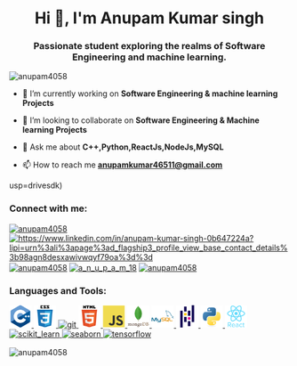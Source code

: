 <h1 align="center">Hi 👋, I'm Anupam Kumar singh</h1>
<h3 align="center">Passionate student exploring the realms of Software Engineering and machine learning.</h3>

<p align="left"> <img src="https://komarev.com/ghpvc/?username=anupam4058&label=Profile%20views&color=0e75b6&style=flat" alt="anupam4058" /> </p>

- 🔭 I’m currently working on **Software Engineering & machine learning Projects**

- 👯 I’m looking to collaborate on **Software Engineering & Machine learning Projects**

- 💬 Ask me about **C++,Python,ReactJs,NodeJs,MySQL**

- 📫 How to reach me **anupamkumar46511@gmail.com**

usp=drivesdk)

<h3 align="left">Connect with me:</h3>
<p align="left">
<a href="https://twitter.com/anupam4058" target="blank"><img align="center" src="https://raw.githubusercontent.com/rahuldkjain/github-profile-readme-generator/master/src/images/icons/Social/twitter.svg" alt="anupam4058" height="30" width="40" /></a>
<a href="https://linkedin.com/in/https://www.linkedin.com/in/anupam-kumar-singh-0b647224a?lipi=urn%3ali%3apage%3ad_flagship3_profile_view_base_contact_details%3b98agn8desxawivwqyf79oa%3d%3d" target="blank"><img align="center" src="https://raw.githubusercontent.com/rahuldkjain/github-profile-readme-generator/master/src/images/icons/Social/linked-in-alt.svg" alt="https://www.linkedin.com/in/anupam-kumar-singh-0b647224a?lipi=urn%3ali%3apage%3ad_flagship3_profile_view_base_contact_details%3b98agn8desxawivwqyf79oa%3d%3d" height="30" width="40" /></a>
<a href="https://instagram.com/anupam4058" target="blank"><img align="center" src="https://raw.githubusercontent.com/rahuldkjain/github-profile-readme-generator/master/src/images/icons/Social/instagram.svg" alt="anupam4058" height="30" width="40" /></a>
<a href="https://www.leetcode.com/a_n_u_p_a_m_18" target="blank"><img align="center" src="https://raw.githubusercontent.com/rahuldkjain/github-profile-readme-generator/master/src/images/icons/Social/leet-code.svg" alt="a_n_u_p_a_m_18" height="30" width="40" /></a>
<a href="https://discord.gg/anupam4058" target="blank"><img align="center" src="https://raw.githubusercontent.com/rahuldkjain/github-profile-readme-generator/master/src/images/icons/Social/discord.svg" alt="anupam4058" height="30" width="40" /></a>
</p>

<h3 align="left">Languages and Tools:</h3>
<p align="left"> <a href="https://www.w3schools.com/cpp/" target="_blank" rel="noreferrer"> <img src="https://raw.githubusercontent.com/devicons/devicon/master/icons/cplusplus/cplusplus-original.svg" alt="cplusplus" width="40" height="40"/> </a> <a href="https://www.w3schools.com/css/" target="_blank" rel="noreferrer"> <img src="https://raw.githubusercontent.com/devicons/devicon/master/icons/css3/css3-original-wordmark.svg" alt="css3" width="40" height="40"/> </a> <a href="https://git-scm.com/" target="_blank" rel="noreferrer"> <img src="https://www.vectorlogo.zone/logos/git-scm/git-scm-icon.svg" alt="git" width="40" height="40"/> </a> <a href="https://www.w3.org/html/" target="_blank" rel="noreferrer"> <img src="https://raw.githubusercontent.com/devicons/devicon/master/icons/html5/html5-original-wordmark.svg" alt="html5" width="40" height="40"/> </a> <a href="https://developer.mozilla.org/en-US/docs/Web/JavaScript" target="_blank" rel="noreferrer"> <img src="https://raw.githubusercontent.com/devicons/devicon/master/icons/javascript/javascript-original.svg" alt="javascript" width="40" height="40"/> </a> <a href="https://www.mongodb.com/" target="_blank" rel="noreferrer"> <img src="https://raw.githubusercontent.com/devicons/devicon/master/icons/mongodb/mongodb-original-wordmark.svg" alt="mongodb" width="40" height="40"/> </a> <a href="https://www.mysql.com/" target="_blank" rel="noreferrer"> <img src="https://raw.githubusercontent.com/devicons/devicon/master/icons/mysql/mysql-original-wordmark.svg" alt="mysql" width="40" height="40"/> </a> <a href="https://pandas.pydata.org/" target="_blank" rel="noreferrer"> <img src="https://raw.githubusercontent.com/devicons/devicon/2ae2a900d2f041da66e950e4d48052658d850630/icons/pandas/pandas-original.svg" alt="pandas" width="40" height="40"/> </a> <a href="https://www.python.org" target="_blank" rel="noreferrer"> <img src="https://raw.githubusercontent.com/devicons/devicon/master/icons/python/python-original.svg" alt="python" width="40" height="40"/> </a> <a href="https://reactjs.org/" target="_blank" rel="noreferrer"> <img src="https://raw.githubusercontent.com/devicons/devicon/master/icons/react/react-original-wordmark.svg" alt="react" width="40" height="40"/> </a> <a href="https://scikit-learn.org/" target="_blank" rel="noreferrer"> <img src="https://upload.wikimedia.org/wikipedia/commons/0/05/Scikit_learn_logo_small.svg" alt="scikit_learn" width="40" height="40"/> </a> <a href="https://seaborn.pydata.org/" target="_blank" rel="noreferrer"> <img src="https://seaborn.pydata.org/_images/logo-mark-lightbg.svg" alt="seaborn" width="40" height="40"/> </a> <a href="https://www.tensorflow.org" target="_blank" rel="noreferrer"> <img src="https://www.vectorlogo.zone/logos/tensorflow/tensorflow-icon.svg" alt="tensorflow" width="40" height="40"/> </a> </p>

<p><img align="center" src="https://github-readme-stats.vercel.app/api/top-langs?username=anupam4058&show_icons=true&locale=en&layout=compact" alt="anupam4058" /></p>

<!--<p><img align="center" src="https://github-readme-streak-stats.herokuapp.com/?user=anupam4058&" alt="anupam4058" /></p>-->

